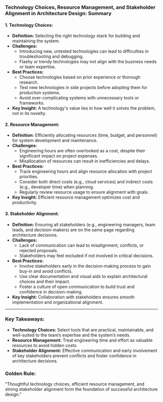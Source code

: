 ### **Technology Choices, Resource Management, and Stakeholder Alignment in Architecture Design: Summary**

#### **1. Technology Choices:**

- **Definition:** Selecting the right technology stack for building and maintaining the system.
- **Challenges:**
  - Introducing new, untested technologies can lead to difficulties in troubleshooting and debugging.
  - Flashy or trendy technologies may not align with the business needs or team expertise.
- **Best Practices:**
  - Choose technologies based on prior experience or thorough research.
  - Test new technologies in side projects before adopting them for production systems.
  - Avoid over-complicating systems with unnecessary tools or frameworks.
- **Key Insight:** A technology's value lies in how well it solves the problem, not in its novelty.

#### **2. Resource Management:**

- **Definition:** Efficiently allocating resources (time, budget, and personnel) for system development and maintenance.
- **Challenges:**
  - Engineering hours are often overlooked as a cost, despite their significant impact on project expenses.
  - Misallocation of resources can result in inefficiencies and delays.
- **Best Practices:**
  - Track engineering hours and align resource allocation with project priorities.
  - Consider both direct costs (e.g., cloud services) and indirect costs (e.g., developer time) when planning.
  - Regularly review resource usage to ensure alignment with goals.
- **Key Insight:** Efficient resource management optimizes cost and productivity.

#### **3. Stakeholder Alignment:**

- **Definition:** Ensuring all stakeholders (e.g., engineering managers, team leads, and decision-makers) are on the same page regarding architecture decisions.
- **Challenges:**
  - Lack of communication can lead to misalignment, conflicts, or rejected proposals.
  - Stakeholders may feel excluded if not involved in critical decisions.
- **Best Practices:**
  - Involve stakeholders early in the decision-making process to gain buy-in and avoid conflicts.
  - Use clear documentation and visual aids to explain architectural choices and their impact.
  - Foster a culture of open communication to build trust and confidence in decision-making.
- **Key Insight:** Collaboration with stakeholders ensures smooth implementation and organizational alignment.

---

### **Key Takeaways:**

- **Technology Choices:** Select tools that are practical, maintainable, and well-suited to the team’s expertise and the system’s needs.
- **Resource Management:** Treat engineering time and effort as valuable resources to avoid hidden costs.
- **Stakeholder Alignment:** Effective communication and early involvement of key stakeholders prevent conflicts and foster confidence in architecture decisions.

### **Golden Rule:**

"Thoughtful technology choices, efficient resource management, and strong stakeholder alignment form the foundation of successful architecture design."
